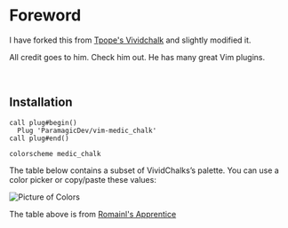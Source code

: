# Foreword

I have forked this from [Tpope's Vividchalk](https://github.com/tpope/vim-vividchalk)
and slightly modified it.

All credit goes to him. Check him out. He has many great Vim plugins.

<br />

## Installation

```vimL
call plug#begin()
  Plug 'ParamagicDev/vim-medic_chalk'
call plug#end()

colorscheme medic_chalk
```

The table below contains a subset of VividChalks’s palette. You can use a color picker or copy/paste these values:

![Picture of Colors](https://thumbs.gfycat.com/EuphoricFrequentHornet-size_restricted.gif)

The table above is from [Romainl's Apprentice](https://github.com/romainl/Apprentice)
